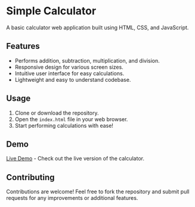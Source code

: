 # Simple Calculator

A basic calculator web application built using HTML, CSS, and JavaScript.

## Features
- Performs addition, subtraction, multiplication, and division.
- Responsive design for various screen sizes.
- Intuitive user interface for easy calculations.
- Lightweight and easy to understand codebase.

## Usage
1. Clone or download the repository.
2. Open the `index.html` file in your web browser.
3. Start performing calculations with ease!

## Demo
[Live Demo](#https://srijan8899.github.io/Calculator/) - Check out the live version of the calculator.

## Contributing
Contributions are welcome! Feel free to fork the repository and submit pull requests for any improvements or additional features.
